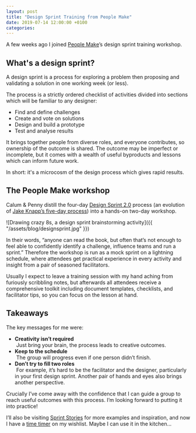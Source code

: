 ```yaml
---
layout: post
title: "Design Sprint Training from People Make"
date: 2019-07-14 12:00:00 +0100
categories: 
---
```


A few weeks ago I joined [People Make](https://peoplemake.io/)’s design sprint training workshop.

## What's a design sprint?

A design sprint is a process for exploring a problem then proposing and validating a solution in one working week (or less).

The process is a strictly ordered checklist of activities divided into sections which will be familiar to any designer:

- Find and define challenges
- Create and vote on solutions
- Design and build a prototype
- Test and analyse results

It brings together people from diverse roles, and everyone contributes, so ownership of the outcome is shared. The outcome may be imperfect or incomplete, but it comes with a wealth of useful byproducts and lessons which can inform future work.

In short: it's a microcosm of the design process which gives rapid results.

## The People Make workshop

Calum & Penny distill the four-day [Design Sprint 2.0](https://www.invisionapp.com/inside-design/design-sprint-2/) process (an evolution of [Jake Knapp’s five-day process](https://www.thesprintbook.com/)) into a hands-on two-day workshop.

![Drawing crazy 8s, a design sprint brainstorming activity]({{ "/assets/blog/designsprint.jpg" }})

In their words, “anyone can read the book, but often that’s not enough to feel able to confidently identify a challenge, influence teams and run a sprint.” Therefore the workshop is run as a mock sprint on a lightning schedule, where attendees get practical experience in every activity and insight from a pair of seasoned facilitators.

Usually I expect to leave a training session with my hand aching from furiously scribbling notes, but afterwards all attendees receive a comprehensive toolkit including document templates, checklists, and facilitator tips, so you can focus on the lesson at hand.

## Takeaways

The key messages for me were:

- **Creativity isn’t required**<br/> Just bring your brain, the process leads to creative outcomes.
- **Keep to the schedule**<br/> The group will progress even if one person didn’t finish.
- **Don’t try to fill two roles**<br/> For example, it’s hard to be the facilitator and the designer, particularly in your first design sprint. Another pair of hands and eyes also brings another perspective.

Crucially I’ve come away with the confidence that I can guide a group to reach useful outcomes with this process. I’m looking forward to putting it into practice!

I’ll also be visiting [Sprint Stories](https://sprintstories.com/) for more examples and inspiration, and now I have a [time timer](https://www.timetimer.com/collections/all/products/time-timer-mod) on my wishlist. Maybe I can use it in the kitchen…